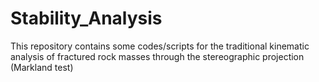 # Stability_Analysis
This repository contains some codes/scripts for the traditional kinematic analysis of fractured rock masses through the stereographic projection (Markland test)
